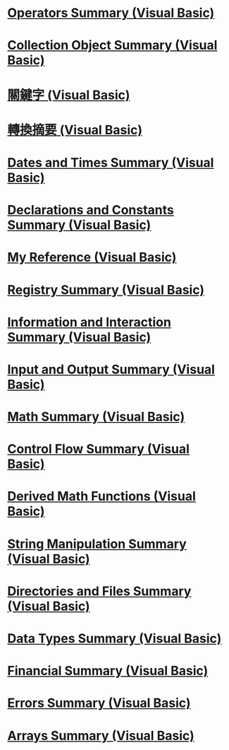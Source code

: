 # [Operators Summary (Visual Basic)](operators-summary.md)
# [Collection Object Summary (Visual Basic)](collection-object-summary.md)
# [關鍵字 (Visual Basic)](index.md)
# [轉換摘要 (Visual Basic)](conversion-summary.md)
# [Dates and Times Summary (Visual Basic)](dates-and-times-summary.md)
# [Declarations and Constants Summary (Visual Basic)](declarations-and-constants-summary.md)
# [My Reference (Visual Basic)](my-reference.md)
# [Registry Summary (Visual Basic)](registry-summary.md)
# [Information and Interaction Summary (Visual Basic)](information-and-interaction-summary.md)
# [Input and Output Summary (Visual Basic)](input-and-output-summary.md)
# [Math Summary (Visual Basic)](math-summary.md)
# [Control Flow Summary (Visual Basic)](control-flow-summary.md)
# [Derived Math Functions (Visual Basic)](derived-math-functions.md)
# [String Manipulation Summary (Visual Basic)](string-manipulation-summary.md)
# [Directories and Files Summary (Visual Basic)](directories-and-files-summary.md)
# [Data Types Summary (Visual Basic)](data-types-summary.md)
# [Financial Summary (Visual Basic)](financial-summary.md)
# [Errors Summary (Visual Basic)](errors-summary.md)
# [Arrays Summary (Visual Basic)](arrays-summary.md)
